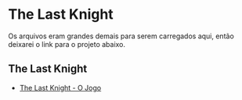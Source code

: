 
# The Last Knight

Os arquivos eram grandes demais para serem carregados aqui, então deixarei o link para o projeto abaixo.


## The Last Knight

 - [The Last Knight - O Jogo](https://victorguisf.itch.io/the-last-knight)



